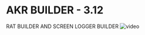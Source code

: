 # AKR BUILDER - 3.12
RAT BUILDER AND SCREEN LOGGER BUILDER
![video](https://github.com/user-attachments/assets/73e90816-62b5-4922-b980-41f3370cce22)
